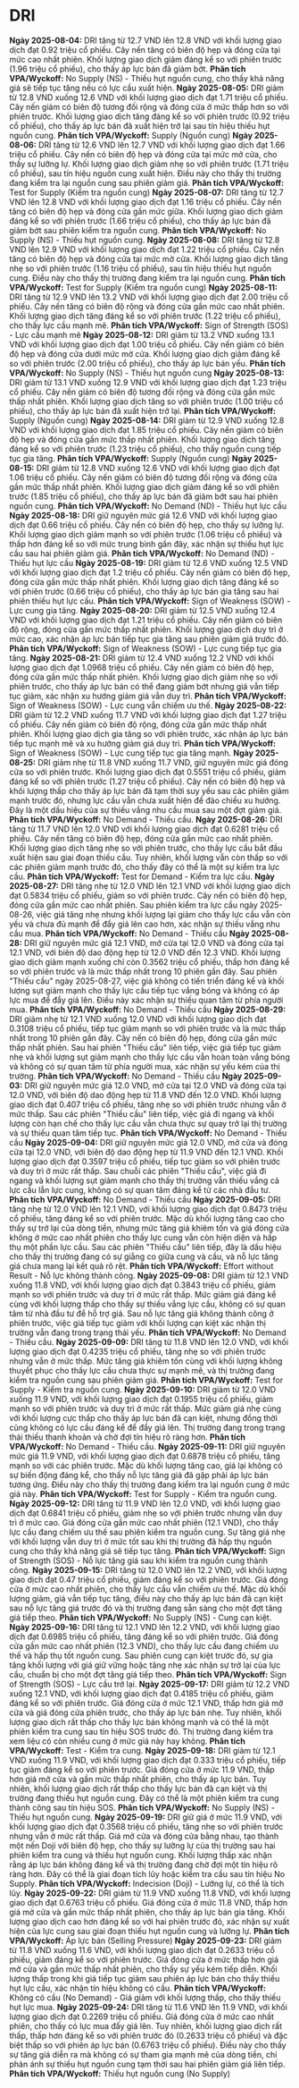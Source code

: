 # DRI

**Ngày 2025-08-04:** DRI tăng từ 12.7 VND lên 12.8 VND với khối lượng giao dịch đạt 0.92 triệu cổ phiếu. Cây nến tăng có biên độ hẹp và đóng cửa tại mức cao nhất phiên. Khối lượng giao dịch giảm đáng kể so với phiên trước (1.96 triệu cổ phiếu), cho thấy áp lực bán đã giảm bớt. **Phân tích VPA/Wyckoff:** No Supply (NS) - Thiếu hụt nguồn cung, cho thấy khả năng giá sẽ tiếp tục tăng nếu có lực cầu xuất hiện.
**Ngày 2025-08-05:** DRI giảm từ 12.8 VND xuống 12.6 VND với khối lượng giao dịch đạt 1.71 triệu cổ phiếu. Cây nến giảm có biên độ tương đối rộng và đóng cửa ở mức thấp hơn so với phiên trước. Khối lượng giao dịch tăng đáng kể so với phiên trước (0.92 triệu cổ phiếu), cho thấy áp lực bán đã xuất hiện trở lại sau tín hiệu thiếu hụt nguồn cung. **Phân tích VPA/Wyckoff:** Supply (Nguồn cung)
**Ngày 2025-08-06:** DRI tăng từ 12.6 VND lên 12.7 VND với khối lượng giao dịch đạt 1.66 triệu cổ phiếu. Cây nến có biên độ hẹp và đóng cửa tại mức mở cửa, cho thấy sự lưỡng lự. Khối lượng giao dịch giảm nhẹ so với phiên trước (1.71 triệu cổ phiếu), sau tín hiệu nguồn cung xuất hiện. Điều này cho thấy thị trường đang kiểm tra lại nguồn cung sau phiên giảm giá. **Phân tích VPA/Wyckoff:** Test for Supply (Kiểm tra nguồn cung)
**Ngày 2025-08-07:** DRI tăng từ 12.7 VND lên 12.8 VND với khối lượng giao dịch đạt 1.16 triệu cổ phiếu. Cây nến tăng có biên độ hẹp và đóng cửa gần mức giữa. Khối lượng giao dịch giảm đáng kể so với phiên trước (1.66 triệu cổ phiếu), cho thấy áp lực bán đã giảm bớt sau phiên kiểm tra nguồn cung. **Phân tích VPA/Wyckoff:** No Supply (NS) - Thiếu hụt nguồn cung.
**Ngày 2025-08-08:** DRI tăng từ 12.8 VND lên 12.9 VND với khối lượng giao dịch đạt 1.22 triệu cổ phiếu. Cây nến tăng có biên độ hẹp và đóng cửa tại mức mở cửa. Khối lượng giao dịch tăng nhẹ so với phiên trước (1.16 triệu cổ phiếu), sau tín hiệu thiếu hụt nguồn cung. Điều này cho thấy thị trường đang kiểm tra lại nguồn cung. **Phân tích VPA/Wyckoff:** Test for Supply (Kiểm tra nguồn cung)
**Ngày 2025-08-11:** DRI tăng từ 12.9 VND lên 13.2 VND với khối lượng giao dịch đạt 2.00 triệu cổ phiếu. Cây nến tăng có biên độ rộng và đóng cửa gần mức cao nhất phiên. Khối lượng giao dịch tăng đáng kể so với phiên trước (1.22 triệu cổ phiếu), cho thấy lực cầu mạnh mẽ. **Phân tích VPA/Wyckoff:** Sign of Strength (SOS) - Lực cầu mạnh mẽ
**Ngày 2025-08-12:** DRI giảm từ 13.2 VND xuống 13.1 VND với khối lượng giao dịch đạt 1.00 triệu cổ phiếu. Cây nến giảm có biên độ hẹp và đóng cửa dưới mức mở cửa. Khối lượng giao dịch giảm đáng kể so với phiên trước (2.00 triệu cổ phiếu), cho thấy áp lực bán yếu. **Phân tích VPA/Wyckoff:** No Supply (NS) - Thiếu hụt nguồn cung
**Ngày 2025-08-13:** DRI giảm từ 13.1 VND xuống 12.9 VND với khối lượng giao dịch đạt 1.23 triệu cổ phiếu. Cây nến giảm có biên độ tương đối rộng và đóng cửa gần mức thấp nhất phiên. Khối lượng giao dịch tăng so với phiên trước (1.00 triệu cổ phiếu), cho thấy áp lực bán đã xuất hiện trở lại. **Phân tích VPA/Wyckoff:** Supply (Nguồn cung)
**Ngày 2025-08-14:** DRI giảm từ 12.9 VND xuống 12.8 VND với khối lượng giao dịch đạt 1.85 triệu cổ phiếu. Cây nến giảm có biên độ hẹp và đóng cửa gần mức thấp nhất phiên. Khối lượng giao dịch tăng đáng kể so với phiên trước (1.23 triệu cổ phiếu), cho thấy nguồn cung tiếp tục gia tăng. **Phân tích VPA/Wyckoff:** Supply (Nguồn cung)
**Ngày 2025-08-15:** DRI giảm từ 12.8 VND xuống 12.6 VND với khối lượng giao dịch đạt 1.06 triệu cổ phiếu. Cây nến giảm có biên độ tương đối rộng và đóng cửa gần mức thấp nhất phiên. Khối lượng giao dịch giảm đáng kể so với phiên trước (1.85 triệu cổ phiếu), cho thấy áp lực bán đã giảm bớt sau hai phiên nguồn cung. **Phân tích VPA/Wyckoff:** No Demand (ND) - Thiếu hụt lực cầu
**Ngày 2025-08-18:** DRI giữ nguyên mức giá 12.6 VND với khối lượng giao dịch đạt 0.66 triệu cổ phiếu. Cây nến có biên độ hẹp, cho thấy sự lưỡng lự. Khối lượng giao dịch giảm mạnh so với phiên trước (1.06 triệu cổ phiếu) và thấp hơn đáng kể so với mức trung bình gần đây, xác nhận sự thiếu hụt lực cầu sau hai phiên giảm giá. **Phân tích VPA/Wyckoff:** No Demand (ND) - Thiếu hụt lực cầu
**Ngày 2025-08-19:** DRI giảm từ 12.6 VND xuống 12.5 VND với khối lượng giao dịch đạt 1.2 triệu cổ phiếu. Cây nến giảm có biên độ hẹp, đóng cửa gần mức thấp nhất phiên. Khối lượng giao dịch tăng đáng kể so với phiên trước (0.66 triệu cổ phiếu), cho thấy áp lực bán gia tăng sau hai phiên thiếu hụt lực cầu. **Phân tích VPA/Wyckoff:** Sign of Weakness (SOW) - Lực cung gia tăng.
**Ngày 2025-08-20:** DRI giảm từ 12.5 VND xuống 12.4 VND với khối lượng giao dịch đạt 1.21 triệu cổ phiếu. Cây nến giảm có biên độ rộng, đóng cửa gần mức thấp nhất phiên. Khối lượng giao dịch duy trì ở mức cao, xác nhận áp lực bán tiếp tục gia tăng sau phiên giảm giá trước đó. **Phân tích VPA/Wyckoff:** Sign of Weakness (SOW) - Lực cung tiếp tục gia tăng.
**Ngày 2025-08-21:** DRI giảm từ 12.4 VND xuống 12.2 VND với khối lượng giao dịch đạt 1.0968 triệu cổ phiếu. Cây nến giảm có biên độ hẹp, đóng cửa gần mức thấp nhất phiên. Khối lượng giao dịch giảm nhẹ so với phiên trước, cho thấy áp lực bán có thể đang giảm bớt nhưng giá vẫn tiếp tục giảm, xác nhận xu hướng giảm giá vẫn duy trì. **Phân tích VPA/Wyckoff:** Sign of Weakness (SOW) - Lực cung vẫn chiếm ưu thế.
**Ngày 2025-08-22:** DRI giảm từ 12.2 VND xuống 11.7 VND với khối lượng giao dịch đạt 1.27 triệu cổ phiếu. Cây nến giảm có biên độ rộng, đóng cửa gần mức thấp nhất phiên. Khối lượng giao dịch gia tăng so với phiên trước, xác nhận áp lực bán tiếp tục mạnh mẽ và xu hướng giảm giá duy trì. **Phân tích VPA/Wyckoff:** Sign of Weakness (SOW) - Lực cung tiếp tục gia tăng mạnh.
**Ngày 2025-08-25:** DRI giảm nhẹ từ 11.8 VND xuống 11.7 VND, giữ nguyên mức giá đóng cửa so với phiên trước. Khối lượng giao dịch đạt 0.5551 triệu cổ phiếu, giảm đáng kể so với phiên trước (1.27 triệu cổ phiếu). Cây nến có biên độ hẹp và khối lượng thấp cho thấy áp lực bán đã tạm thời suy yếu sau các phiên giảm mạnh trước đó, nhưng lực cầu vẫn chưa xuất hiện để đảo chiều xu hướng. Đây là một dấu hiệu của sự thiếu vắng nhu cầu mua sau một đợt giảm giá. **Phân tích VPA/Wyckoff:** No Demand - Thiếu cầu.
**Ngày 2025-08-26:** DRI tăng từ 11.7 VND lên 12.0 VND với khối lượng giao dịch đạt 0.6281 triệu cổ phiếu. Cây nến tăng có biên độ hẹp, đóng cửa gần mức cao nhất phiên. Khối lượng giao dịch tăng nhẹ so với phiên trước, cho thấy lực cầu bắt đầu xuất hiện sau giai đoạn thiếu cầu. Tuy nhiên, khối lượng vẫn còn thấp so với các phiên giảm mạnh trước đó, cho thấy đây có thể là một sự kiểm tra lực cầu. **Phân tích VPA/Wyckoff:** Test for Demand - Kiểm tra lực cầu.
**Ngày 2025-08-27:** DRI tăng nhẹ từ 12.0 VND lên 12.1 VND với khối lượng giao dịch đạt 0.5834 triệu cổ phiếu, giảm so với phiên trước. Cây nến có biên độ hẹp, đóng cửa gần mức cao nhất phiên. Sau phiên kiểm tra lực cầu ngày 2025-08-26, việc giá tăng nhẹ nhưng khối lượng lại giảm cho thấy lực cầu vẫn còn yếu và chưa đủ mạnh để đẩy giá lên cao hơn, xác nhận sự thiếu vắng nhu cầu mua. **Phân tích VPA/Wyckoff:** No Demand - Thiếu cầu
**Ngày 2025-08-28:** DRI giữ nguyên mức giá 12.1 VND, mở cửa tại 12.0 VND và đóng cửa tại 12.1 VND, với biên độ dao động hẹp từ 12.0 VND đến 12.3 VND. Khối lượng giao dịch giảm mạnh xuống chỉ còn 0.3562 triệu cổ phiếu, thấp hơn đáng kể so với phiên trước và là mức thấp nhất trong 10 phiên gần đây. Sau phiên "Thiếu cầu" ngày 2025-08-27, việc giá không có tiến triển đáng kể và khối lượng sụt giảm mạnh cho thấy lực cầu tiếp tục vắng bóng và không có áp lực mua để đẩy giá lên. Điều này xác nhận sự thiếu quan tâm từ phía người mua. **Phân tích VPA/Wyckoff:** No Demand - Thiếu cầu
**Ngày 2025-08-29:** DRI giảm nhẹ từ 12.1 VND xuống 12.0 VND với khối lượng giao dịch đạt 0.3108 triệu cổ phiếu, tiếp tục giảm mạnh so với phiên trước và là mức thấp nhất trong 10 phiên gần đây. Cây nến có biên độ hẹp, đóng cửa gần mức thấp nhất phiên. Sau hai phiên "Thiếu cầu" liên tiếp, việc giá tiếp tục giảm nhẹ và khối lượng sụt giảm mạnh cho thấy lực cầu vẫn hoàn toàn vắng bóng và không có sự quan tâm từ phía người mua, xác nhận sự yếu kém của thị trường. **Phân tích VPA/Wyckoff:** No Demand - Thiếu cầu
**Ngày 2025-09-03:** DRI giữ nguyên mức giá 12.0 VND, mở cửa tại 12.0 VND và đóng cửa tại 12.0 VND, với biên độ dao động hẹp từ 11.8 VND đến 12.0 VND. Khối lượng giao dịch đạt 0.407 triệu cổ phiếu, tăng nhẹ so với phiên trước nhưng vẫn ở mức thấp. Sau các phiên "Thiếu cầu" liên tiếp, việc giá đi ngang và khối lượng còn hạn chế cho thấy lực cầu vẫn chưa thực sự quay trở lại thị trường và sự thiếu quan tâm tiếp tục. **Phân tích VPA/Wyckoff:** No Demand - Thiếu cầu
**Ngày 2025-09-04:** DRI giữ nguyên mức giá 12.0 VND, mở cửa và đóng cửa tại 12.0 VND, với biên độ dao động hẹp từ 11.9 VND đến 12.1 VND. Khối lượng giao dịch đạt 0.3597 triệu cổ phiếu, tiếp tục giảm so với phiên trước và duy trì ở mức rất thấp. Sau chuỗi các phiên "Thiếu cầu", việc giá đi ngang và khối lượng sụt giảm mạnh cho thấy thị trường vẫn thiếu vắng cả lực cầu lẫn lực cung, không có sự quan tâm đáng kể từ các nhà đầu tư. **Phân tích VPA/Wyckoff:** No Demand - Thiếu cầu
**Ngày 2025-09-05:** DRI tăng nhẹ từ 12.0 VND lên 12.1 VND, với khối lượng giao dịch đạt 0.8473 triệu cổ phiếu, tăng đáng kể so với phiên trước. Mặc dù khối lượng tăng cao cho thấy sự trở lại của dòng tiền, nhưng mức tăng giá khiêm tốn và giá đóng cửa không ở mức cao nhất phiên cho thấy lực cung vẫn còn hiện diện và hấp thụ một phần lực cầu. Sau các phiên "Thiếu cầu" liên tiếp, đây là dấu hiệu cho thấy thị trường đang có sự giằng co giữa cung và cầu, và nỗ lực tăng giá chưa mang lại kết quả rõ rệt. **Phân tích VPA/Wyckoff:** Effort without Result - Nỗ lực không thành công.
**Ngày 2025-09-08:** DRI giảm từ 12.1 VND xuống 11.8 VND, với khối lượng giao dịch đạt 0.3843 triệu cổ phiếu, giảm mạnh so với phiên trước và duy trì ở mức rất thấp. Mức giảm giá đáng kể cùng với khối lượng thấp cho thấy sự thiếu vắng lực cầu, không có sự quan tâm từ nhà đầu tư để hỗ trợ giá. Sau nỗ lực tăng giá không thành công ở phiên trước, việc giá tiếp tục giảm với khối lượng cạn kiệt xác nhận thị trường vẫn đang trong trạng thái yếu. **Phân tích VPA/Wyckoff:** No Demand - Thiếu cầu.
**Ngày 2025-09-09:** DRI tăng từ 11.8 VND lên 12.0 VND, với khối lượng giao dịch đạt 0.4235 triệu cổ phiếu, tăng nhẹ so với phiên trước nhưng vẫn ở mức thấp. Mức tăng giá khiêm tốn cùng với khối lượng không thuyết phục cho thấy lực cầu chưa thực sự mạnh mẽ, và thị trường đang kiểm tra nguồn cung sau phiên giảm giá. **Phân tích VPA/Wyckoff:** Test for Supply - Kiểm tra nguồn cung.
**Ngày 2025-09-10:** DRI giảm từ 12.0 VND xuống 11.9 VND, với khối lượng giao dịch đạt 0.1955 triệu cổ phiếu, giảm mạnh so với phiên trước và duy trì ở mức rất thấp. Mức giảm giá nhẹ cùng với khối lượng cực thấp cho thấy áp lực bán đã cạn kiệt, nhưng đồng thời cũng không có lực cầu đáng kể để đẩy giá lên. Thị trường đang trong trạng thái thiếu thanh khoản và chờ đợi tín hiệu rõ ràng hơn. **Phân tích VPA/Wyckoff:** No Demand - Thiếu cầu.
**Ngày 2025-09-11:** DRI giữ nguyên mức giá 11.9 VND, với khối lượng giao dịch đạt 0.6878 triệu cổ phiếu, tăng mạnh so với các phiên trước. Mặc dù khối lượng tăng cao, giá lại không có sự biến động đáng kể, cho thấy nỗ lực tăng giá đã gặp phải áp lực bán tương ứng. Điều này cho thấy thị trường đang kiểm tra lại nguồn cung ở mức giá này. **Phân tích VPA/Wyckoff:** Test for Supply - Kiểm tra nguồn cung.
**Ngày 2025-09-12:** DRI tăng từ 11.9 VND lên 12.0 VND, với khối lượng giao dịch đạt 0.6841 triệu cổ phiếu, giảm nhẹ so với phiên trước nhưng vẫn duy trì ở mức cao. Giá đóng cửa gần mức cao nhất phiên (12.1 VND), cho thấy lực cầu đang chiếm ưu thế sau phiên kiểm tra nguồn cung. Sự tăng giá nhẹ với khối lượng vẫn duy trì ở mức tốt sau khi thị trường đã hấp thụ nguồn cung cho thấy khả năng giá sẽ tiếp tục tăng. **Phân tích VPA/Wyckoff:** Sign of Strength (SOS) - Nỗ lực tăng giá sau khi kiểm tra nguồn cung thành công.
**Ngày 2025-09-15:** DRI tăng từ 12.0 VND lên 12.2 VND, với khối lượng giao dịch đạt 0.47 triệu cổ phiếu, giảm đáng kể so với phiên trước. Giá đóng cửa ở mức cao nhất phiên, cho thấy lực cầu vẫn chiếm ưu thế. Mặc dù khối lượng giảm, giá vẫn tiếp tục tăng, điều này cho thấy áp lực bán đã cạn kiệt sau nỗ lực tăng giá trước đó và thị trường đang sẵn sàng cho một đợt tăng giá tiếp theo. **Phân tích VPA/Wyckoff:** No Supply (NS) - Cung cạn kiệt.
**Ngày 2025-09-16:** DRI tăng từ 12.1 VND lên 12.2 VND, với khối lượng giao dịch đạt 0.6985 triệu cổ phiếu, tăng đáng kể so với phiên trước. Giá đóng cửa gần mức cao nhất phiên (12.3 VND), cho thấy lực cầu đang chiếm ưu thế và hấp thụ tốt nguồn cung. Sau phiên cung cạn kiệt trước đó, sự gia tăng khối lượng với giá giữ vững hoặc tăng nhẹ xác nhận sự trở lại của lực cầu, chuẩn bị cho một đợt tăng giá tiếp theo. **Phân tích VPA/Wyckoff:** Sign of Strength (SOS) - Lực cầu trở lại.
**Ngày 2025-09-17:** DRI giảm từ 12.2 VND xuống 12.1 VND, với khối lượng giao dịch đạt 0.4185 triệu cổ phiếu, giảm đáng kể so với phiên trước. Giá đóng cửa ở mức 12.1 VND, thấp hơn giá mở cửa và giá đóng cửa phiên trước, cho thấy áp lực bán nhẹ. Tuy nhiên, khối lượng giao dịch rất thấp cho thấy lực bán không mạnh và có thể là một phiên kiểm tra cung sau tín hiệu SOS trước đó. Thị trường đang kiểm tra xem liệu có còn nhiều cung ở mức giá này hay không. **Phân tích VPA/Wyckoff:** Test - Kiểm tra cung.
**Ngày 2025-09-18:** DRI giảm từ 12.1 VND xuống 11.9 VND, với khối lượng giao dịch đạt 0.333 triệu cổ phiếu, tiếp tục giảm đáng kể so với phiên trước. Giá đóng cửa ở mức 11.9 VND, thấp hơn giá mở cửa và gần mức thấp nhất phiên, cho thấy áp lực bán. Tuy nhiên, khối lượng giao dịch rất thấp cho thấy lực bán đã cạn kiệt và thị trường đang thiếu hụt nguồn cung. Đây có thể là một phiên kiểm tra cung thành công sau tín hiệu SOS. **Phân tích VPA/Wyckoff:** No Supply (NS) - Thiếu hụt nguồn cung.
**Ngày 2025-09-19:** DRI giữ giá ở mức 11.9 VND, với khối lượng giao dịch đạt 0.3568 triệu cổ phiếu, tăng nhẹ so với phiên trước nhưng vẫn ở mức rất thấp. Giá mở cửa và đóng cửa bằng nhau, tạo thành một nến Doji với biên độ hẹp, cho thấy sự lưỡng lự của thị trường sau hai phiên kiểm tra cung và thiếu hụt nguồn cung. Khối lượng thấp xác nhận rằng áp lực bán không đáng kể và thị trường đang chờ đợi một tín hiệu rõ ràng hơn. Đây có thể là giai đoạn tích lũy hoặc kiểm tra cầu sau tín hiệu No Supply. **Phân tích VPA/Wyckoff:** Indecision (Doji) - Lưỡng lự, có thể là tích lũy.
**Ngày 2025-09-22:** DRI giảm từ 11.9 VND xuống 11.8 VND, với khối lượng giao dịch đạt 0.6763 triệu cổ phiếu. Giá đóng cửa ở mức 11.8 VND, thấp hơn giá mở cửa và gần mức thấp nhất phiên, cho thấy áp lực bán gia tăng. Khối lượng giao dịch cao hơn đáng kể so với hai phiên trước đó, xác nhận sự xuất hiện của lực cung sau giai đoạn thiếu hụt nguồn cung và lưỡng lự. **Phân tích VPA/Wyckoff:** Áp lực bán (Selling Pressure)
**Ngày 2025-09-23:** DRI giảm từ 11.8 VND xuống 11.6 VND, với khối lượng giao dịch đạt 0.2633 triệu cổ phiếu, giảm đáng kể so với phiên trước. Giá đóng cửa ở mức thấp hơn giá mở cửa và gần mức thấp nhất phiên, cho thấy sự yếu kém tiếp diễn. Khối lượng thấp trong khi giá tiếp tục giảm sau phiên áp lực bán cho thấy thiếu hụt lực cầu, xác nhận tín hiệu không có cầu. **Phân tích VPA/Wyckoff:** Không có cầu (No Demand) - Giá giảm với khối lượng thấp, cho thấy thiếu hụt lực mua.
**Ngày 2025-09-24:** DRI tăng từ 11.6 VND lên 11.9 VND, với khối lượng giao dịch đạt 0.2269 triệu cổ phiếu. Giá đóng cửa ở mức cao nhất phiên, cho thấy có lực mua đẩy giá lên. Tuy nhiên, khối lượng giao dịch rất thấp, thấp hơn đáng kể so với phiên trước đó (0.2633 triệu cổ phiếu) và đặc biệt thấp so với phiên áp lực bán (0.6763 triệu cổ phiếu). Điều này cho thấy sự tăng giá diễn ra mà không có sự tham gia mạnh mẽ của dòng tiền, chỉ phản ánh sự thiếu hụt nguồn cung tạm thời sau hai phiên giảm giá liên tiếp. **Phân tích VPA/Wyckoff:** Thiếu hụt nguồn cung (No Supply)
